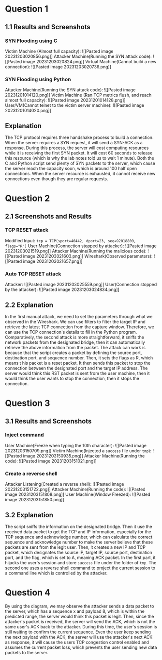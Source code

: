 # Question 1
## 1.1 Results and Screenshots
### SYN Flooding using C
Victim Machine (Almost full capacity): 
![[Pasted image 20231203020856.png]]
Attacker Machine(Running the SYN attack code): 
![[Pasted image 20231203020824.png]]
Virtual Machine(Cannot build a new connection): 
![[Pasted image 20231203020736.png]]
### SYN Flooding using Python 
Attacker Machine(Running the SYN attack code): 
![[Pasted image 20231201014120.png]]
Victim Machine (Ran TCP metrics flush, and reach almost full capacity): 
![[Pasted image 20231201014128.png]]
User/VM(Cannot telnet to the victim server machine):
![[Pasted image 20231201014020.png]]
## Explanation
The TCP protocol requires three handshake process to build a connection. When the server requires a SYN request, it will send a SYN-ACK as a response. During this process, the server will cost computing resources while it is receiving the first SYN packet. It will cost 60 seconds to release this resource (which is why the lab notes told us to wait 1 minute). 
Both the C and Python script send plenty of SYN packets to the server, which cause the server reach the capacity soon, which is around 100 half open connections. When the server resource is exhausted, it cannot receive new connections even though they are regular requests. 
# Question 2
## 2.1 Screenshots and Results
### TCP RESET attack
Modified Input: 
`tcp = TCP(sport=40442, dport=23, seq=92018809, flags="R")`
User Machine(Connection stopped by attacker):
![[Pasted image 20231203021519.png]]
Attacker Machine(Running the malicious code): 
![[Pasted image 20231203021603.png]]
Wireshark(Observed parameters): 
![[Pasted image 20231203021657.png]]
### Auto TCP RESET attack
Attacker: 
![[Pasted image 20231203025559.png]]
User(Connection stopped by the attacker): 
![[Pasted image 20231203024834.png]]
## 2.2 Explanation
In the first manual attack, we need to set the parameters through what we observed in the Wireshark. We can use filters to filter the target IP and retrieve the latest TCP connection from the capture window. Therefore, we can use the TCP connection's details to fill in the Python program. 
Comparatively, the second attack is more straightforward, it sniffs the network packets from the designated bridge, then  it can automatically retrieve the above information from the packet. 
The attack can work is because that the script creates a packet by defining the source port, destination port, and sequence number. Then, it sets the flags as R, which means t his packet is a reset packet. It then sends this packet to stop the connection between the designated port and the target IP address. The server would think this RST packet is sent from the user machine, then it would think the user wants to stop the connection, then it stops the connection. 
# Question 3
## 3.1 Results and Screenshots
### Inject command
User Machine(Freeze when typing the 10th character): 
![[Pasted image 20231203150709.png]]
Victim Machine(Injected a `success` file under `tmp`):
![[Pasted image 20231203150935.png]]
Attacker Machine(Running the code):
![[Pasted image 20231203151021.png]]
### Create a reverse shell
Attacker Listening(Created a reverse shell): 
![[Pasted image 20231203151722.png]]
Attacker Machine(Running the code): 
![[Pasted image 20231203151808.png]]
User Machine(Window Freezed):
![[Pasted image 20231203151850.png]]
## 3.2 Explanation
The script sniffs the information on the designated bridge. Then it use the received data packet to get the TCP and IP information, especially for the TCP sequence and acknowledge number, which can calculate the correct sequence and acknowledge number to make the server believe that these packets are sent from the legit user.  Then, it creates a new IP and TCP packet, which designates the source IP, target IP, source port, destination port, and the flag, which is set to A, meaning ACK packet. 
In the first part, it hijacks the user's session and store `success` file under the folder of `tmp`. The second one uses a reverse shell command to project the current session to a command line which is controlled by the attacker. 

# Question 4
By using the diagram, we may observe the attacker sends a data packet to the server, which has a sequence x and payload 8, which is within the predicted range, the server would think this packet is legit. 
Then, since the attacker's packet is received, the server will send the ACK, which is not the same user's ACK back to the attacker. During this time, the user's session is still waiting to confirm the current sequence. Even the user keep sending the next payload with the ACK, the server will use the attacker's next ACK as response, it will cause the users TCP congestion control enabled and assumes the current packet loss, which prevents the user sending new data packets to the server. 